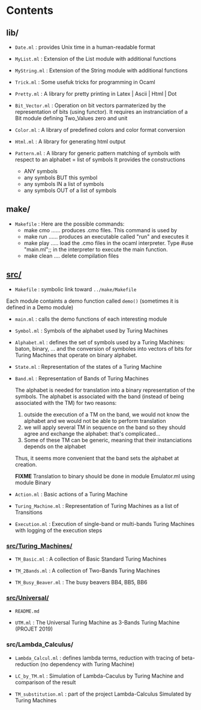 Contents
========

## lib/

- `Date.ml` : provides Unix time in a human-readable format

- `MyList.ml` : Extension of the List module with additional functions

- `MyString.ml` : Extension of the String module with additional functions

- `Trick.ml` : Some usefuk tricks for programming in Ocaml

- `Pretty.ml` : A library for pretty printing in Latex | Ascii | Html | Dot

- `Bit_Vector.ml` :  Operation on bit vectors parmaterized by the representation of bits (using functor). It requires an instranciation of a Bit module defining Two_Values zero and unit

- `Color.ml` : A library of predefined colors and color format conversion

- `Html.ml` : A library for generating html output	 

- `Pattern.ml` :  A library for generic pattern matching of symbols with respect to an alphabet = list of symbols
    It provides the constructions
    - ANY symbols
    - any symbols BUT this symbol
    - any symbols IN  a list of symbols
    - any symbols OUT of a list of symbols

## make/

- `Makefile` : Here are the possible commands:
   - make cmo ...... produces .cmo files. This command is used by
   - make run ...... produces an executable called "run" and executes it
   - make play ..... load the .cmo files in the ocaml interpreter. Type #use "main.ml";;  in the interpreter to execute the main function.
   - make clean .... delete compilation files
 
## [src/](src/) 

- `Makefile` : symbolic link toward `../make/Makefile`    

Each module containts a demo function called `demo()` (sometimes it is defined in a Demo module)

- `main.ml` : calls the demo functions of each interesting module

- `Symbol.ml` : Symbols of the alphabet used by Turing Machines

- `Alphabet.ml` : defines the set of symbols used by a Turing Machines:  baton, binary, ...
     and the conversion of symboles into vectors of bits for Turing Machines that operate on binary alphabet.

- `State.ml` : Representation of the states of a Turing Machine

- `Band.ml` : Representation of Bands of Turing Machines

     The alphabet is needed for translation into a binary representation of the symbols.
     The alphabet is associated with the band (instead of being associated with the TM) for two reasons:
     
     1. outside the execution of a TM on the band, we would not know the alphabet and we would not be able to perform translation
     2. we will apply several TM in sequence on the band so they should agree and exchange the alphabet: that's complicated...
     3. Some of these TM can be generic, meaning that their instanciations depends on the alphabet
     
     Thus, it seems more convenient that the band sets the alphabet at creation.

     **FIXME** Translation to binary should be done in module Emulator.ml using module Binary

- `Action.ml` : Basic actions of a Turing Machine

- `Turing_Machine.ml` : Representation of Turing Machines as a list of Transitions

- `Execution.ml` : Execution of single-band or multi-bands Turing Machines with logging of the execution steps


### [src/Turing_Machines/](src/Turing_Machines/)

 - `TM_Basic.ml` : A collection of Basic Standard Turing Machines

 - `TM_2Bands.ml` : A collection of Two-Bands Turing Machines

 - `TM_Busy_Beaver.ml` : The busy beavers BB4, BB5, BB6

### [src/Universal/](src/Universal/)

  - `README.md` 
  
  - `UTM.ml` : The Universal Turing Machine as 3-Bands Turing Machine (PROJET 2019)

### src/Lambda_Calculus/

  - `Lambda_Calcul.ml` : defines lambda terms, reduction with tracing of beta-reduction (no dependency with Turing Machine)
  
  - `LC_by_TM.ml` : Simulation of Lambda-Caculus by Turing Machine and comparison of the result

  - `TM_substitution.ml` : part of the project Lambda-Calculus Simulated by Turing Machines


